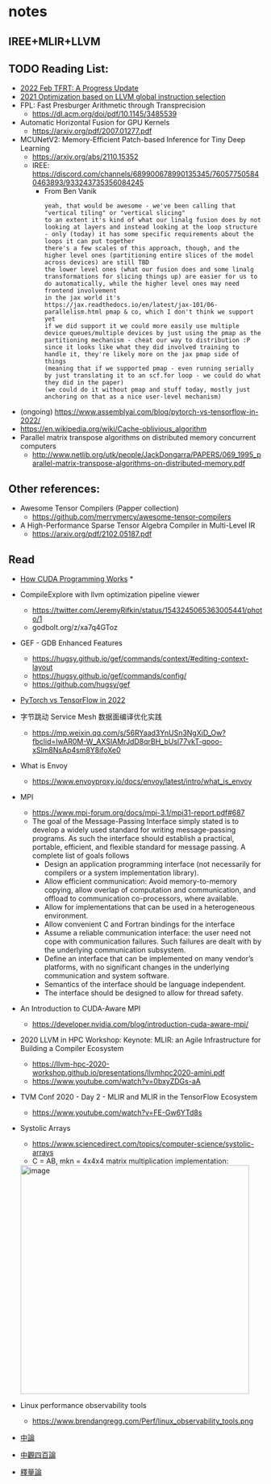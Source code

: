 # notes
## IREE+MLIR+LLVM

## TODO Reading List:
* [2022 Feb TFRT: A Progress Update](https://blog.tensorflow.org/2022/02/tfrt-progress-update.html)
* [2021 Optimization based on LLVM global instruction selection](https://iopscience.iop.org/article/10.1088/1742-6596/1856/1/012004/pdf)
* FPL: Fast Presburger Arithmetic through Transprecision
  - https://dl.acm.org/doi/pdf/10.1145/3485539
* Automatic Horizontal Fusion for GPU Kernels
  - https://arxiv.org/pdf/2007.01277.pdf
* MCUNetV2: Memory-Efficient Patch-based Inference for Tiny Deep Learning
  - https://arxiv.org/abs/2110.15352
  - IREE: https://discord.com/channels/689900678990135345/760577505840463893/933243735356084245
    * From Ben Vanik
      ```
      yeah, that would be awesome - we've been calling that "vertical tiling" or "vertical slicing"
      to an extent it's kind of what our linalg fusion does by not looking at layers and instead looking at the loop structure - only (today) it has some specific requirements about the loops it can put together
      there's a few scales of this approach, though, and the higher level ones (partitioning entire slices of the model across devices) are still TBD
      the lower level ones (what our fusion does and some linalg transformations for slicing things up) are easier for us to do automatically, while the higher level ones may need frontend involvement
      in the jax world it's https://jax.readthedocs.io/en/latest/jax-101/06-parallelism.html pmap & co, which I don't think we support yet
      if we did support it we could more easily use multiple device queues/multiple devices by just using the pmap as the partitioning mechanism - cheat our way to distribution :P
      since it looks like what they did involved training to handle it, they're likely more on the jax pmap side of things
      (meaning that if we supported pmap - even running serially by just translating it to an scf.for loop - we could do what they did in the paper)
      (we could do it without pmap and stuff today, mostly just anchoring on that as a nice user-level mechanism)
      ```
* (ongoing) https://www.assemblyai.com/blog/pytorch-vs-tensorflow-in-2022/
* https://en.wikipedia.org/wiki/Cache-oblivious_algorithm
* Parallel matrix transpose algorithms on distributed memory concurrent computers
  - http://www.netlib.org/utk/people/JackDongarra/PAPERS/069_1995_parallel-matrix-transpose-algorithms-on-distributed-memory.pdf

## Other references:
* Awesome Tensor Compilers (Papper collection)
  - https://github.com/merrymercy/awesome-tensor-compilers
* A High-Performance Sparse Tensor Algebra Compiler in Multi-Level IR
  - https://arxiv.org/pdf/2102.05187.pdf

## Read
* [How CUDA Programming Works](https://www.nvidia.com/en-us/on-demand/session/gtcspring22-s41487/)
  * 
* CompileExplore with llvm optimization pipeline viewer
  * https://twitter.com/JeremyRifkin/status/1543245065363005441/photo/1
  * godbolt.org/z/xa7q4GToz
* GEF - GDB Enhanced Features
  * https://hugsy.github.io/gef/commands/context/#editing-context-layout
  * https://hugsy.github.io/gef/commands/config/
  * https://github.com/hugsy/gef
* [PyTorch vs TensorFlow in 2022](https://www.assemblyai.com/blog/pytorch-vs-tensorflow-in-2022/)
* 字节跳动 Service Mesh 数据面编译优化实践
  - https://mp.weixin.qq.com/s/56RYaad3YnUSn3NgXiD_Ow?fbclid=IwAR0M-W_AXSIAMrJdD8qrBH_bUsl77vkT-gpoo-xSlm8NsAp4sm8Y8ifoXe0
* What is Envoy
  - https://www.envoyproxy.io/docs/envoy/latest/intro/what_is_envoy
* MPI
  * https://www.mpi-forum.org/docs/mpi-3.1/mpi31-report.pdf#687
  * The goal of the Message-Passing Interface simply stated is to develop a widely used
    standard for writing message-passing programs. As such the interface should establish a
    practical, portable, efficient, and flexible standard for message passing.
    A complete list of goals follows
    * Design an application programming interface (not necessarily for compilers or a system
      implementation library).
    * Allow efficient communication: Avoid memory-to-memory copying, allow overlap of
      computation and communication, and offload to communication co-processors, where
      available.
    * Allow for implementations that can be used in a heterogeneous environment.
    * Allow convenient C and Fortran bindings for the interface
    * Assume a reliable communication interface: the user need not cope with communication failures. 
      Such failures are dealt with by the underlying communication subsystem.
    * Define an interface that can be implemented on many vendor’s platforms, with no
      significant changes in the underlying communication and system software.
    * Semantics of the interface should be language independent.
    * The interface should be designed to allow for thread safety.

* An Introduction to CUDA-Aware MPI
  - https://developer.nvidia.com/blog/introduction-cuda-aware-mpi/
* 2020 LLVM in HPC Workshop: Keynote: MLIR: an Agile Infrastructure for Building a Compiler Ecosystem
  * https://llvm-hpc-2020-workshop.github.io/presentations/llvmhpc2020-amini.pdf  
  * https://www.youtube.com/watch?v=0bxyZDGs-aA
* TVM Conf 2020 - Day 2 - MLIR and MLIR in the TensorFlow Ecosystem
  * https://www.youtube.com/watch?v=FE-Gw6YTd8s
* Systolic Arrays
  * https://www.sciencedirect.com/topics/computer-science/systolic-arrays
  * C = AB, mkn = 4x4x4 matrix multiplication implementation:
  <img width="453" alt="image" src="https://user-images.githubusercontent.com/5351229/166235438-d2a73aa3-260c-48ce-98e2-e3e52dfcce31.png">
* Linux performance observability tools
  - https://www.brendangregg.com/Perf/linux_observability_tools.png
* [中論](http://e-dalailama.com/sutra/Foundamental_Middle_Path.pdf)
* [中觀四百論](http://e-dalailama.com/sutra/400_2016.pdf)
* [釋量論](http://e-dalailama.com/sutra/%E9%87%8B%E9%87%8F%E8%AB%96.pdf)
